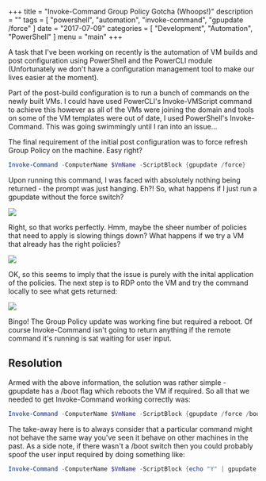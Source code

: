 +++
title = "Invoke-Command Group Policy Gotcha (Whoops!)"
description = ""
tags = [
    "powershell",
    "automation",
    "invoke-command",
    "gpupdate /force"
]
date = "2017-07-09"
categories = [
    "Development",
    "Automation",
    "PowerShell"
]
menu = "main"
+++

A task that I've been working on recently is the automation of VM builds and post configuration using PowerShell and the PowerCLI module (Unfortunately we don't have a configuration management tool to make our lives easier at the moment).

Part of the post-build configuration is to run a bunch of commands on the newly built VMs. I could have used PowerCLI's Invoke-VMScript command to achieve this however as all of the VMs were joining the domain and tools on some of the VM templates were out of date, I used PowerShell's Invoke-Command. This was going swimmingly until I ran into an issue...  

The final requirement of the initial post configuration was to force refresh Group Policy on the machine. Easy right?  

```powershell
Invoke-Command -ComputerName $VmName -ScriptBlock {gpupdate /force}
```
Upon running this command, I was faced with absolutely nothing being returned - the prompt was just hanging. Eh?! So, what happens if I just run a gpupdate without the force switch?  

![](/gpupdate-works.PNG)

Right, so that works perfectly. Hmm, maybe the sheer number of policies that need to apply is slowing things down? What happens if we try a VM that already has the right policies? 

![](/gpupdate-works.PNG)

OK, so this seems to imply that the issue is purely with the inital application of the policies. The next step is to RDP onto the VM and try the command locally to see what gets returned:

![](/gpupdate-requires-reboot.PNG)

Bingo! The Group Policy update was working fine but required a reboot. Of course Invoke-Command isn't going to return anything if the remote command it's running is sat waiting for user input.  

## Resolution
Armed with the above information, the solution was rather simple - gpupdate has a /boot flag which reboots the VM if required. So all that we needed to get Invoke-Command working correctly was:
```powershell
Invoke-Command -ComputerName $VmName -ScriptBlock {gpupdate /force /boot}
```
The take-away here is to always consider that a particular command might not behave the same way you've seen it behave on other machines in the past. As a side note, if there wasn't a /boot switch then you could probably spoof the user input required by doing something like:  
```powershell
Invoke-Command -ComputerName $VmName -ScriptBlock {echo "Y" | gpupdate /force}
```